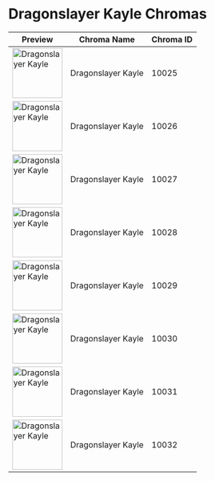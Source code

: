 # Dragonslayer Kayle Chromas

| Preview | Chroma Name | Chroma ID |
|---|---|---|
| <img src='https://raw.communitydragon.org/latest/plugins/rcp-be-lol-game-data/global/default/v1/champion-chroma-images/10/10025.png' alt='Dragonslayer Kayle' width='100'> | Dragonslayer Kayle | 10025 |
| <img src='https://raw.communitydragon.org/latest/plugins/rcp-be-lol-game-data/global/default/v1/champion-chroma-images/10/10026.png' alt='Dragonslayer Kayle' width='100'> | Dragonslayer Kayle | 10026 |
| <img src='https://raw.communitydragon.org/latest/plugins/rcp-be-lol-game-data/global/default/v1/champion-chroma-images/10/10027.png' alt='Dragonslayer Kayle' width='100'> | Dragonslayer Kayle | 10027 |
| <img src='https://raw.communitydragon.org/latest/plugins/rcp-be-lol-game-data/global/default/v1/champion-chroma-images/10/10028.png' alt='Dragonslayer Kayle' width='100'> | Dragonslayer Kayle | 10028 |
| <img src='https://raw.communitydragon.org/latest/plugins/rcp-be-lol-game-data/global/default/v1/champion-chroma-images/10/10029.png' alt='Dragonslayer Kayle' width='100'> | Dragonslayer Kayle | 10029 |
| <img src='https://raw.communitydragon.org/latest/plugins/rcp-be-lol-game-data/global/default/v1/champion-chroma-images/10/10030.png' alt='Dragonslayer Kayle' width='100'> | Dragonslayer Kayle | 10030 |
| <img src='https://raw.communitydragon.org/latest/plugins/rcp-be-lol-game-data/global/default/v1/champion-chroma-images/10/10031.png' alt='Dragonslayer Kayle' width='100'> | Dragonslayer Kayle | 10031 |
| <img src='https://raw.communitydragon.org/latest/plugins/rcp-be-lol-game-data/global/default/v1/champion-chroma-images/10/10032.png' alt='Dragonslayer Kayle' width='100'> | Dragonslayer Kayle | 10032 |
